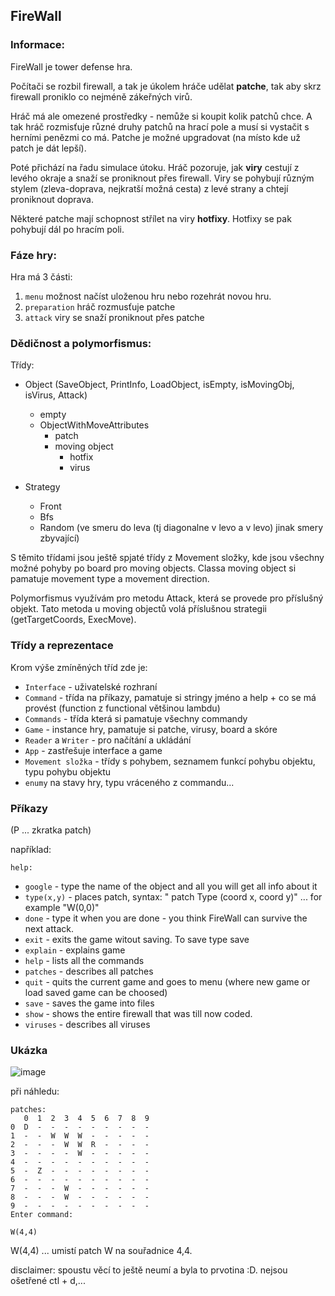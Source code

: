 ## FireWall
### Informace:
 FireWall je tower defense hra. 
 
 Počítači se rozbil firewall, a tak je úkolem hráče udělat **patche**, tak aby skrz firewall proniklo co nejméně zákeřných virů. 

Hráč má ale omezené prostředky - nemůže si koupit kolik patchů chce. A tak hráč rozmisťuje různé druhy patchů na hrací pole a musí si
vystačit s herními penězmi co má. Patche je možné upgradovat (na místo kde už patch je dát lepší).

Poté přichází na řadu simulace útoku. Hráč pozoruje, jak **viry** cestují z levého okraje a snaží se proniknout přes firewall. Viry se
pohybují různým stylem (zleva-doprava, nejkratší možná cesta) z levé strany a chtejí proniknout doprava.

Některé patche mají schopnost střílet na viry **hotfixy**. Hotfixy se pak pohybují dál po hracím poli.

### Fáze hry:
Hra má 3 části:
1. `menu` možnost načíst uloženou hru nebo rozehrát novou hru.
2. `preparation` hráč rozmusťuje patche
3. `attack` viry se snaží proniknout přes patche

### Dědičnost a polymorfismus:
Třídy:
- Object (SaveObject, PrintInfo, LoadObject, isEmpty, isMovingObj, isVirus, Attack)
    - empty
    - ObjectWithMoveAttributes
        - patch
        - moving object
            - hotfix
            - virus
       
- Strategy
    - Front
    - Bfs
    - Random (ve smeru do leva (tj diagonalne v levo a v levo) jinak smery zbyvající)      
 
 S těmito třídami jsou ještě spjaté třídy z Movement složky, kde jsou všechny možné
pohyby po board pro moving objects. Classa moving object si pamatuje movement type a movement direction.

Polymorfismus využívám pro metodu Attack, která se provede pro příslušný objekt. Tato metoda u moving objectů volá příslušnou 
strategii (getTargetCoords, ExecMove).
 
### Třídy a reprezentace
 Krom výše zmíněných tříd zde je: 
  - `Interface` - uživatelské rozhraní
  - `Command` - třída na příkazy, pamatuje si stringy jméno a help + co se má provést (function z functional většinou lambdu)
  - `Commands` - třída která si pamatuje všechny commandy
  - `Game` - instance hry, pamatuje si patche, virusy, board a skóre
  - `Reader` a `Writer` - pro načítání a ukládání
  - `App` - zastřešuje interface a game
  - `Movement složka` - třídy s pohybem, seznamem funkcí pohybu objektu, typu pohybu objektu
  - `enumy` na stavy hry, typu vráceného z commandu...
    
### Příkazy
(P ... zkratka patch)

například:

`help:`

- `google`       -   type the name of the object and all you will get all info about it
- `type(x,y)`    -   places patch, syntax: " patch Type (coord x, coord y)" ... for example "W(0,0)"
- `done`         -   type it when you are done - you think FireWall can survive the next attack.
- `exit`         -   exits the game witout saving. To save type save
- `explain`      -   explains game
- `help`         -   lists all the commands
- `patches`      -   describes all patches
- `quit`         -   quits the current game and goes to menu (where new game or load saved game can be choosed)
- `save`         -   saves the game into files
- `show`         -   shows the entire firewall that was till now coded.
- `viruses`      -   describes all viruses

### Ukázka 

![image](https://user-images.githubusercontent.com/49040694/114090252-7ab43680-98b7-11eb-8e2f-db4a47b2aed4.png)

při náhledu:
```
patches:
   0  1  2  3  4  5  6  7  8  9
0  D  -  -  -  -  -  -  -  -  -
1  -  -  W  W  W  -  -  -  -  -
2  -  -  -  W  W  R  -  -  -  -
3  -  -  -  -  W  -  -  -  -  -
4  -  -  -  -  -  -  -  -  -  -
5  -  Z  -  -  -  -  -  -  -  -
6  -  -  -  -  -  -  -  -  -  -
7  -  -  -  W  -  -  -  -  -  -
8  -  -  -  W  -  -  -  -  -  -
9  -  -  -  -  -  -  -  -  -  -
Enter command: 

W(4,4)
``` 
W(4,4) ... umistí patch W na souřadnice 4,4.

disclaimer: spoustu věcí to ještě neumí a byla to prvotina :D. nejsou ošetřené ctl + d,...


 


    




